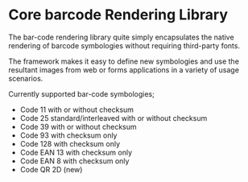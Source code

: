 # Core barcode Rendering Library

The bar-code rendering library quite simply encapsulates the native rendering of barcode symbologies without requiring third-party fonts.

The framework makes it easy to define new symbologies and use the resultant images from web or forms applications in a variety of usage scenarios.

Currently supported bar-code symbologies;

* Code 11 with or without checksum
* Code 25 standard/interleaved with or without checksum
* Code 39 with or without checksum
* Code 93 with checksum only
* Code 128 with checksum only
* Code EAN 13 with checksum only
* Code EAN 8 with checksum only
* Code QR 2D (new)
